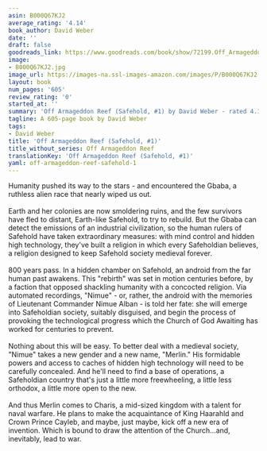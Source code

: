 ```yaml
---
asin: B000Q67KJ2
average_rating: '4.14'
book_author: David Weber
date: ''
draft: false
goodreads_link: https://www.goodreads.com/book/show/72199.Off_Armageddon_Reef
image:
- B000Q67KJ2.jpg
image_url: https://images-na.ssl-images-amazon.com/images/P/B000Q67KJ2.01._SCLZZZZZZZ.jpg
layout: book
num_pages: '605'
review_rating: '0'
started_at: ''
summary: 'Off Armageddon Reef (Safehold, #1) by David Weber - rated 4.14/5 on Goodreads'
tagline: A 605-page book by David Weber
tags:
- David Weber
title: 'Off Armageddon Reef (Safehold, #1)'
title_without_series: Off Armageddon Reef
translationKey: 'Off Armageddon Reef (Safehold, #1)'
yaml: off-armageddon-reef-safehold-1
---
```


Humanity pushed its way to the stars - and encountered the Gbaba, a ruthless alien race that nearly wiped us out.<br /><br />Earth and her colonies are now smoldering ruins, and the few survivors have fled to distant, Earth-like Safehold, to try to rebuild. But the Gbaba can detect the emissions of an industrial civilization, so the human rulers of Safehold have taken extraordinary measures: with mind control and hidden high technology, they've built a religion in which every Safeholdian believes, a religion designed to keep Safehold society medieval forever.<br /><br />800 years pass. In a hidden chamber on Safehold, an android from the far human past awakens. This "rebirth" was set in motion centuries before, by a faction that opposed shackling humanity with a concocted religion. Via automated recordings, "Nimue" - or, rather, the android with the memories of Lieutenant Commander Nimue Alban - is told her fate: she will emerge into Safeholdian society, suitably disguised, and begin the process of provoking the technological progress which the Church of God Awaiting has worked for centuries to prevent.<br /><br />Nothing about this will be easy. To better deal with a medieval society, "Nimue" takes a new gender and a new name, "Merlin." His formidable powers and access to caches of hidden high technology will need to be carefully concealed. And he'll need to find a base of operations, a Safeholdian country that's just a little more freewheeling, a little less orthodox, a little more open to the new.<br /><br />And thus Merlin comes to Charis, a mid-sized kingdom with a talent for naval warfare. He plans to make the acquaintance of King Haarahld and Crown Prince Cayleb, and maybe, just maybe, kick off a new era of invention. Which is bound to draw the attention of the Church...and, inevitably, lead to war.